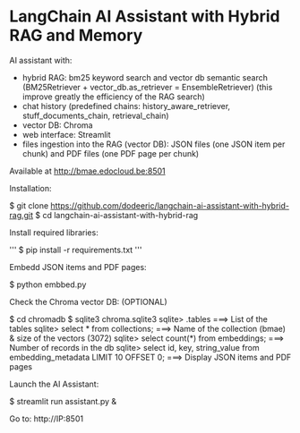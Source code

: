 # LangChain AI Assistant with Hybrid RAG and Memory

AI assistant with:
- hybrid RAG: bm25 keyword search and vector db semantic search (BM25Retriever + vector_db.as_retriever = EnsembleRetriever) (this improve greatly the efficiency of the RAG search)
- chat history (predefined chains: history_aware_retriever, stuff_documents_chain, retrieval_chain)
- vector DB: Chroma
- web interface: Streamlit
- files ingestion into the RAG (vector DB): JSON files (one JSON item per chunk) and PDF files (one PDF page per chunk)

Available at http://bmae.edocloud.be:8501

Installation:

$ git clone https://github.com/dodeeric/langchain-ai-assistant-with-hybrid-rag.git
$ cd langchain-ai-assistant-with-hybrid-rag

Install required libraries:

'''
$ pip install -r requirements.txt
'''

Embedd JSON items and PDF pages:

$ python embbed.py

Check the Chroma vector DB: (OPTIONAL)

$ cd chromadb
$ sqlite3 chroma.sqlite3
sqlite> .tables ===> List of the tables
sqlite> select * from collections; ===> Name of the collection (bmae) & size of the vectors (3072)
sqlite> select count(*) from embeddings; ===> Number of records in the db
sqlite> select id, key, string_value from embedding_metadata LIMIT 10 OFFSET 0; ===> Display JSON items and PDF pages

Launch the AI Assistant:

$ streamlit run assistant.py &

Go to: http://IP:8501
